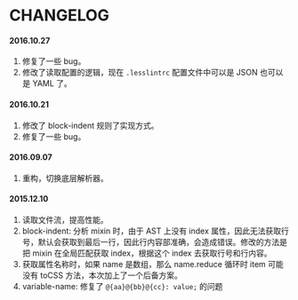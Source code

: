 CHANGELOG
===

#### 2016.10.27

1. 修复了一些 bug。
2. 修改了读取配置的逻辑，现在 `.lesslintrc` 配置文件中可以是 JSON 也可以是 YAML 了。

#### 2016.10.21

1. 修改了 block-indent 规则了实现方式。
2. 修复了一些 bug。

#### 2016.09.07

1. 重构，切换底层解析器。

#### 2015.12.10

1. 读取文件流，提高性能。
2. block-indent: 分析 mixin 时，由于 AST 上没有 index 属性，因此无法获取行号，默认会获取到最后一行，因此行内容部准确，会造成错误。修改的方法是把 mixin 在全局匹配获取 index，根据这个 index 去获取行号和行内容。
3. 获取属性名称时，如果 name 是数组，那么 name.reduce 循环时 item 可能没有 toCSS 方法，本次加上了一个后备方案。
4. variable-name: 修复了 `@{aa}@{bb}@{cc}: value;` 的问题
